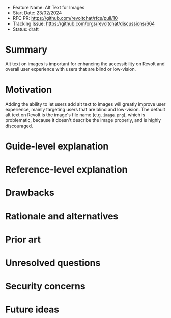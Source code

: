 - Feature Name: Alt Text for Images
- Start Date: 23/02/2024
- RFC PR: <https://github.com/revoltchat/rfcs/pull/10>
- Tracking Issue: <https://github.com/orgs/revoltchat/discussions/664>
- Status: draft

# Summary

Alt text on images is important for enhancing the accessibility on Revolt and overall user experience with users that are blind or low-vision.

# Motivation

Adding the ability to let users add alt text to images will greatly improve user experience, mainly targeting users that are blind and low-vision. The default alt text on Revolt is the image's file name (e.g. `image.png`), which is problematic, because it doesn't describe the image properly, and is highly discouraged.

# Guide-level explanation

<!--
Explain the proposal as if it's already in Revolt and you were teaching it to new users.

- Introduce new concepts
- Explain the feature with examples
- What this fixes or adds and what users should think of the feature
- Discuss how this impacts using Revolt, how it makes it harder or easier to use

For internal oriented RFCs such as internal code changes, this should largely talk about how contributors should think about the change and give examples on the impacts.
-->

# Reference-level explanation

<!--
This is the technical section of the RFC, it should go over in detail:

- Its interaction with other features
- How this will be implemented
- Corner or edge cases

This section should reference the examples in the previous section and disect them in more detail.
-->

# Drawbacks

<!-- Why should this not be added. -->

# Rationale and alternatives

<!--
- Why is this design the best
- Are there alternative ways to solve this
- Could this be done with existing features or existing solutions
-->

# Prior art

<!--
This should include both good and bad outlooks on the proposal. This could include how other platforms, software and hardware solve similar issues if relevent or how any existing proposals have tried to solve the same problem.
-->

# Unresolved questions

<!--
- Are there any parts which are not yet designed or you believe need further discussion?
- Do you expect any part of this proposal to change?
- Are there any related issues which you believe are out of the scope of this RFC that could be addressed in a seperate RFC?
-->

# Security concerns

<!--
How does this RFC impact security - This section might not always be applicable and if you believe it is not, please write your reasoning in this section.
-->

# Future ideas

<!--
Are there any features or changes that this proposal could enable? How does this proposal impact the future of Revolt?
-->
